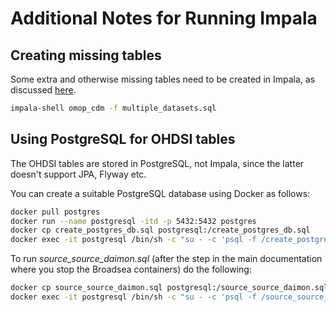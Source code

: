# Additional Notes for Running Impala

## Creating missing tables

Some extra and otherwise missing tables need to be created in Impala, as discussed [here](https://github.com/OHDSI/Atlas/issues/418#issuecomment-313421472).

```bash
impala-shell omop_cdm -f multiple_datasets.sql
```

## Using PostgreSQL for OHDSI tables

The OHDSI tables are stored in PostgreSQL, not Impala, since the latter doesn't support JPA, Flyway etc.

You can create a suitable PostgreSQL database using Docker as follows:

```bash
docker pull postgres
docker run --name postgresql -itd -p 5432:5432 postgres
docker cp create_postgres_db.sql postgresql:/create_postgres_db.sql
docker exec -it postgresql /bin/sh -c "su - -c 'psql -f /create_postgres_db.sql' postgres"
```

To run _source_source_daimon.sql_ (after the step in the main documentation where you stop the Broadsea containers) do the following:

```bash
docker cp source_source_daimon.sql postgresql:/source_source_daimon.sql
docker exec -it postgresql /bin/sh -c "su - -c 'psql -f /source_source_daimon.sql -d ohdsi' postgres"
```

